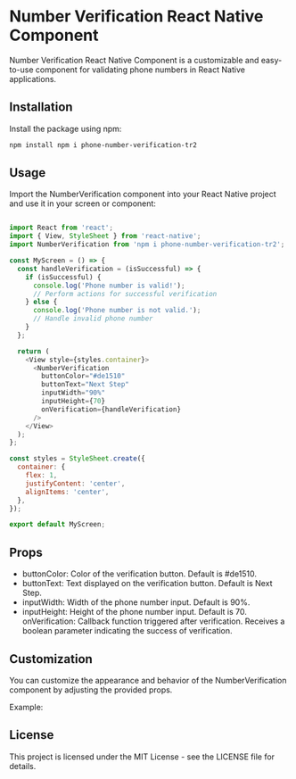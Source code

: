 # Number Verification React Native Component

Number Verification React Native Component is a customizable and easy-to-use component for validating phone numbers in React Native applications.

## Installation

Install the package using npm:

```bash
npm install npm i phone-number-verification-tr2
```
## Usage

Import the NumberVerification component into your React Native project and use it in your screen or component:

```javascript

import React from 'react';
import { View, StyleSheet } from 'react-native';
import NumberVerification from 'npm i phone-number-verification-tr2';

const MyScreen = () => {
  const handleVerification = (isSuccessful) => {
    if (isSuccessful) {
      console.log('Phone number is valid!');
      // Perform actions for successful verification
    } else {
      console.log('Phone number is not valid.');
      // Handle invalid phone number
    }
  };

  return (
    <View style={styles.container}>
      <NumberVerification
        buttonColor="#de1510"
        buttonText="Next Step"
        inputWidth="90%"
        inputHeight={70}
        onVerification={handleVerification}
      />
    </View>
  );
};

const styles = StyleSheet.create({
  container: {
    flex: 1,
    justifyContent: 'center',
    alignItems: 'center',
  },
});

export default MyScreen;
```

## Props

- buttonColor: Color of the verification button. Default is #de1510.
- buttonText: Text displayed on the verification button. Default is Next Step.
- inputWidth: Width of the phone number input. Default is 90%.
- inputHeight: Height of the phone number input. Default is 70.
onVerification: Callback function triggered after verification. Receives a boolean parameter indicating the success of verification.

## Customization

You can customize the appearance and behavior of the NumberVerification component by adjusting the provided props.

Example:

<NumberVerification
  buttonColor="#4CAF50"
  buttonText="Verify Now"
  inputWidth="80%"
  inputHeight={50}
  onVerification={handleVerification}
/>

## License

This project is licensed under the MIT License - see the LICENSE file for details.

